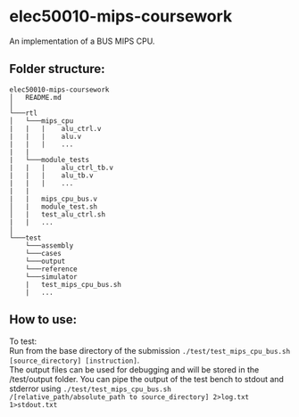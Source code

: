 # elec50010-mips-coursework

An implementation of a BUS MIPS CPU. 

## Folder structure:

```
elec50010-mips-coursework
│   README.md  
│
└───rtl                     
│   └───mips_cpu            
|   |   |    alu_ctrl.v     
|   |   |    alu.v          
|   |   |    ...            
|   |
|   └───module_tests        
|   |   |    alu_ctrl_tb.v  
|   |   |    alu_tb.v       
|   |   |    ...            
|   |   
|   |   mips_cpu_bus.v      
│   |   module_test.sh      
│   |   test_alu_ctrl.sh    
|   |   ...                 
│   
└───test
    └───assembly
    └───cases
    └───output
    └───reference
    └───simulator
    |   test_mips_cpu_bus.sh
    |   ...   
```
## How to use:
To test:\
Run from the base directory of the submission  `./test/test_mips_cpu_bus.sh [source_directory] [instruction]`.\
The output files can be used for debugging and will be stored in the /test/output folder.
You can pipe the output of the test bench to stdout and stderror using `./test/test_mips_cpu_bus.sh /[relative_path/absolute_path to source_directory] 2>log.txt 1>stdout.txt`